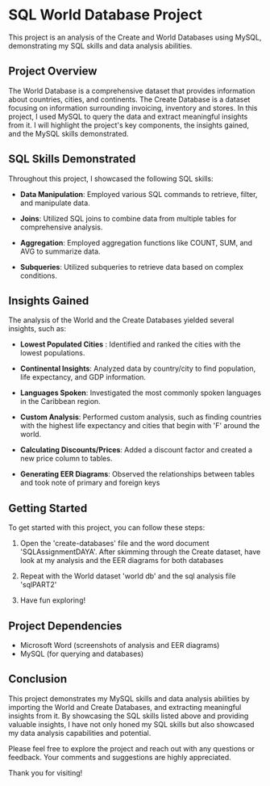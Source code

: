 # SQL World Database Project

This project is an analysis of the Create and World Databases using MySQL, demonstrating my SQL skills and data analysis abilities.

## Project Overview

The World Database is a comprehensive dataset that provides information about countries, cities, and continents. 
The Create Database is a dataset focusing on information surrounding invoicing, inventory and stores.
In this project, I used MySQL to query the data and extract meaningful insights from it. 
I will highlight the project's key components, the insights gained, and the MySQL skills demonstrated.

## SQL Skills Demonstrated

Throughout this project, I showcased the following SQL skills:

- **Data Manipulation**: Employed various SQL commands to retrieve, filter, and manipulate data.

- **Joins**: Utilized SQL joins to combine data from multiple tables for comprehensive analysis.

- **Aggregation**: Employed aggregation functions like COUNT, SUM, and AVG to summarize data.

- **Subqueries**: Utilized subqueries to retrieve data based on complex conditions.

## Insights Gained

The analysis of the World and the Create Databases yielded several insights, such as:

- **Lowest Populated Cities** : Identified and ranked the cities with the lowest populations.

- **Continental Insights**: Analyzed data by country/city to find population, life expectancy, and GDP information.

- **Languages Spoken**: Investigated the most commonly spoken languages in the Caribbean region.

- **Custom Analysis**: Performed custom analysis, such as finding countries with the highest life expectancy and cities that begin with 'F' around the world.

- **Calculating Discounts/Prices**: Added a discount factor and created a new price column to tables.

- **Generating EER Diagrams**: Observed the relationships between tables and took note of primary and foreign keys

## Getting Started

To get started with this project, you can follow these steps:

1. Open the 'create-databases' file and the word document 'SQLAssignmentDAYA'.
   After skimming through the Create dataset, have look at my analysis and the EER diagrams for both databases

2. Repeat with the World dataset 'world db' and the sql analysis file 'sqlPART2'

3. Have fun exploring!

## Project Dependencies

- Microsoft Word (screenshots of analysis and EER diagrams)
- MySQL (for querying and databases)

## Conclusion

This project demonstrates my MySQL skills and data analysis abilities by importing the World and Create Databases, and extracting meaningful insights from it. By showcasing the SQL skills listed above and providing valuable insights, I have not only honed my SQL skills but also showcased my data analysis capabilities and potential.

Please feel free to explore the project and reach out with any questions or feedback. Your comments and suggestions are highly appreciated.

Thank you for visiting!


    

    
